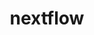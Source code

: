 ---
title: "nextflow"
layout: cache
categories: [package, develop-2023-08-20]
meta: {"versions": ["23.04.1"], "compilers": ["gcc@=7.3.1"], "oss": ["amzn2"], "platforms": ["linux"], "targets": ["aarch64", "neoverse_n1", "x86_64_v3"], "stacks": ["aws-isc", "aws-isc-aarch64", "root"], "num_specs": 3, "num_specs_by_stack": {"aws-isc-aarch64": 2, "root": 3, "aws-isc": 1}}
spec_details: [{"hash": "hweclqo2hzvrfvvyjqtqoxxgctjqvhhl", "compiler": "gcc@=7.3.1", "versions": ["23.04.1"], "os": "amzn2", "platform": "linux", "target": "aarch64", "variants": ["build_system=generic"], "stacks": ["aws-isc-aarch64", "root"], "size": "-", "tarball": "https://binaries.spack.io/develop-2023-08-20/build_cache/linux-amzn2-aarch64/gcc-7.3.1/nextflow-23.04.1/linux-amzn2-aarch64-gcc-7.3.1-nextflow-23.04.1-hweclqo2hzvrfvvyjqtqoxxgctjqvhhl.spack"}, {"hash": "wxfxbwjizuwfd7v2pbdz5tuvjasjjhhm", "compiler": "gcc@=7.3.1", "versions": ["23.04.1"], "os": "amzn2", "platform": "linux", "target": "neoverse_n1", "variants": ["build_system=generic"], "stacks": ["aws-isc-aarch64", "root"], "size": "-", "tarball": "https://binaries.spack.io/develop-2023-08-20/build_cache/linux-amzn2-neoverse_n1/gcc-7.3.1/nextflow-23.04.1/linux-amzn2-neoverse_n1-gcc-7.3.1-nextflow-23.04.1-wxfxbwjizuwfd7v2pbdz5tuvjasjjhhm.spack"}, {"hash": "yttjntosswrtthfdqlnkhlze4lgjcx24", "compiler": "gcc@=7.3.1", "versions": ["23.04.1"], "os": "amzn2", "platform": "linux", "target": "x86_64_v3", "variants": ["build_system=generic"], "stacks": ["aws-isc", "root"], "size": "-", "tarball": "https://binaries.spack.io/develop-2023-08-20/build_cache/linux-amzn2-x86_64_v3/gcc-7.3.1/nextflow-23.04.1/linux-amzn2-x86_64_v3-gcc-7.3.1-nextflow-23.04.1-yttjntosswrtthfdqlnkhlze4lgjcx24.spack"}]
---